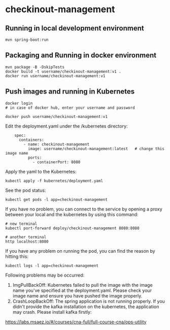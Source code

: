 # checkinout-management

## Running in local development environment

```
mvn spring-boot:run
```

## Packaging and Running in docker environment

```
mvn package -B -DskipTests
docker build -t username/checkinout-management:v1 .
docker run username/checkinout-management:v1
```

## Push images and running in Kubernetes

```
docker login 
# in case of docker hub, enter your username and password

docker push username/checkinout-management:v1
```

Edit the deployment.yaml under the /kubernetes directory:
```
    spec:
      containers:
        - name: checkinout-management
          image: username/checkinout-management:latest   # change this image name
          ports:
            - containerPort: 8080

```

Apply the yaml to the Kubernetes:
```
kubectl apply -f kubernetes/deployment.yaml
```

See the pod status:
```
kubectl get pods -l app=checkinout-management
```

If you have no problem, you can connect to the service by opening a proxy between your local and the kubernetes by using this command:
```
# new terminal
kubectl port-forward deploy/checkinout-management 8080:8080

# another terminal
http localhost:8080
```

If you have any problem on running the pod, you can find the reason by hitting this:
```
kubectl logs -l app=checkinout-management
```

Following problems may be occurred:

1. ImgPullBackOff:  Kubernetes failed to pull the image with the image name you've specified at the deployment.yaml. Please check your image name and ensure you have pushed the image properly.
1. CrashLoopBackOff: The spring application is not running properly. If you didn't provide the kafka installation on the kubernetes, the application may crash. Please install kafka firstly:

https://labs.msaez.io/#/courses/cna-full/full-course-cna/ops-utility


